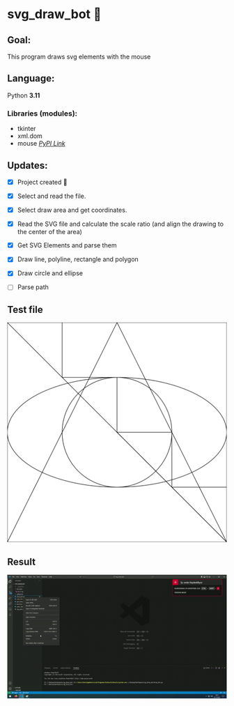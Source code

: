 # svg_draw_bot :robot:

## Goal:
This program draws svg elements with the mouse 

## Language:
Python **3.11**

### Libraries (modules):
- tkinter
- xml.dom
- mouse [*PyPI Link*](https://pypi.org/project/mouse/)

## Updates:
- [x] Project created :tada:
- [x] Select and read the file.
- [x] Select draw area and get coordinates.
- [x] Read the SVG file and calculate the scale ratio (and align the drawing to the center of the area)
- [x] Get SVG Elements and parse them
- [x] Draw line, polyline, rectangle and polygon
- [x] Draw circle and ellipse
- [ ] Parse path


## Test file
<img src="https://raw.githubusercontent.com/emre-ttnc/svg_draw_bot/72480dfea564af636891fd47d4fab5c612e7d55b/test_files/test1.svg" width="auto">

## Result
<img src="https://github.com/emre-ttnc/svg_draw_bot/blob/main/test_files/result.gif?raw=true" width="auto">
